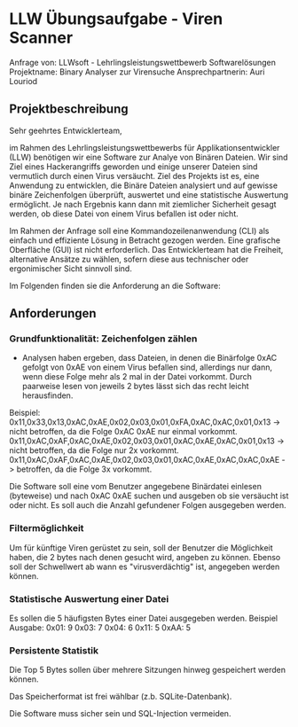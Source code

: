 # LLW Übungsaufgabe - Viren Scanner

Anfrage von: LLWsoft - Lehrlingsleistungswettbewerb Softwarelösungen
Projektname: Binary Analyser zur Virensuche
Ansprechpartnerin: Auri Louriod

## Projektbeschreibung
Sehr geehrtes Entwicklerteam,

im Rahmen des Lehrlingsleistungswettbewerbs für Applikationsentwickler (LLW) benötigen wir eine Software zur Analye von Binären Dateien. 
Wir sind Ziel eines Hackerangriffs geworden und einige unserer Dateien sind vermutlich durch einen Virus versäucht. Ziel des Projekts ist es, 
eine Anwendung zu entwicklen, die Binäre Dateien analysiert und auf gewisse binäre Zeichenfolgen überprüft, auswertet und eine statistische Auswertung 
ermöglicht. Je nach Ergebnis kann dann mit ziemlicher Sicherheit gesagt werden, ob diese Datei von einem Virus befallen ist oder nicht.

Im Rahmen der Anfrage soll eine Kommandozeilenanwendung (CLI) als einfach und effiziente Lösung in Betracht gezogen werden. 
Eine grafische Oberfläche (GUI) ist nicht erforderlich. Das Entwicklerteam hat die Freiheit, alternative Ansätze zu wählen, sofern diese aus 
technischer oder ergonimischer Sicht sinnvoll sind.

Im Folgenden finden sie die Anforderung an die Software:


## Anforderungen

### Grundfunktionalität: Zeichenfolgen zählen

* Analysen haben ergeben, dass Dateien, in denen die Binärfolge 0xAC gefolgt von 0xAE von einem Virus befallen sind, allerdings nur dann, 
wenn diese Folge mehr als 2 mal in der Datei vorkommt. Durch paarweise lesen von jeweils 2 bytes lässt sich das recht leicht herausfinden.

Beispiel:
0x11,0x33,0x13,0xAC,0xAE,0x02,0x03,0x01,0xFA,0xAC,0xAC,0x01,0x13   -> nicht betroffen, da die Folge 0xAC 0xAE nur einmal vorkommt.
0x11,0xAC,0xAF,0xAC,0xAE,0x02,0x03,0x01,0xAC,0xAE,0xAC,0x01,0x13   -> nicht betroffen, da die Folge nur 2x vorkommt.
0x11,0xAC,0xAF,0xAC,0xAE,0x02,0x03,0x01,0xAC,0xAE,0xAC,0xAC,0xAE   -> betroffen, da die Folge 3x vorkommt.

Die Software soll eine vom Benutzer angegebene Binärdatei einlesen (byteweise) und nach 0xAC 0xAE suchen und ausgeben ob sie versäucht ist oder nicht.
Es soll auch die Anzahl gefundener Folgen ausgegeben werden.

### Filtermöglichkeit

Um für künftige Viren gerüstet zu sein, soll der Benutzer die Möglichkeit haben, die 2 bytes nach denen gesucht wird, angeben zu können. 
Ebenso soll der Schwellwert ab wann es "virusverdächtig" ist, angegeben werden können.

### Statistische Auswertung einer Datei

Es sollen die 5 häufigsten Bytes einer Datei ausgegeben werden.
Beispiel Ausgabe:
	0x01: 9
	0x03: 7
	0x04: 6
	0x11: 5
	0xAA: 5


### Persistente Statistik

Die Top 5 Bytes sollen über mehrere Sitzungen hinweg gespeichert werden können. 

Das Speicherformat ist frei wählbar (z.b. SQLite-Datenbank).

Die Software muss sicher sein und SQL-Injection vermeiden.

